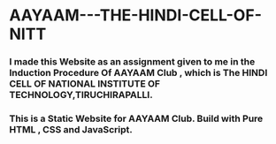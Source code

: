 # AAYAAM---THE-HINDI-CELL-OF-NITT

### I made this Website as an assignment given to me in the Induction Procedure Of AAYAAM Club , which is The HINDI CELL OF NATIONAL INSTITUTE OF TECHNOLOGY,TIRUCHIRAPALLI.

### This is a Static Website for AAYAAM Club. Build with Pure HTML , CSS and JavaScript.


